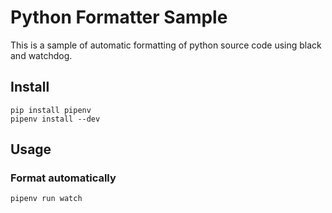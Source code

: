 # Python Formatter Sample

This is a sample of automatic formatting of python source code using black and watchdog.

## Install

```shell
pip install pipenv
pipenv install --dev
```

## Usage

### Format automatically

```shell
pipenv run watch
```

